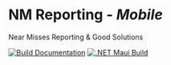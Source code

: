 # NM Reporting - *Mobile*
Near Misses Reporting &amp; Good Solutions

[![Build Documentation](https://github.com/lucamazzza/nm-reporting-mobile/actions/workflows/docs.yml/badge.svg?branch=main)](https://github.com/lucamazzza/nm-reporting-mobile/actions/workflows/docs.yml)
[![.NET Maui Build](https://github.com/lucamazzza/nm-reporting-mobile/actions/workflows/dotnet.yml/badge.svg?branch=main)](https://github.com/lucamazzza/nm-reporting-mobile/actions/workflows/dotnet.yml)
